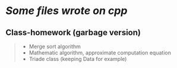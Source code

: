 # *Some files wrote on cpp*

## Class-homework (garbage version)

> - Merge sort algorithm
> - Mathematic algorithm, approximate computation equation
> - Triade class (keeping Data for example)

